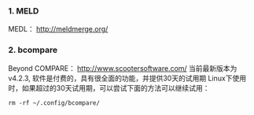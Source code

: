 


### 1. MELD
MEDL： http://meldmerge.org/


### 2. bcompare
Beyond COMPARE： http://www.scootersoftware.com/
当前最新版本为v4.2.3, 软件是付费的，具有很全面的功能，并提供30天的试用期
Linux下使用时，如果超过的30天试用期，可以尝试下面的方法可以继续试用：
```
rm -rf ~/.config/bcompare/
```
